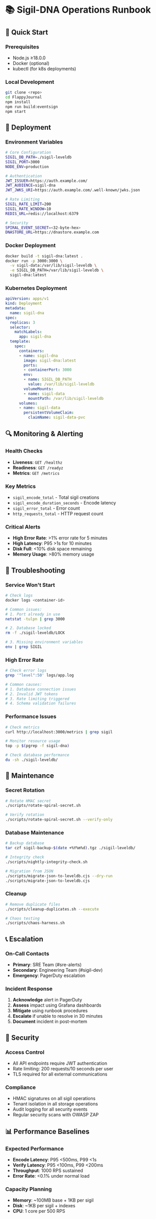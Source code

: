 # 📚 Sigil-DNA Operations Runbook

## 🚀 Quick Start

### Prerequisites
- Node.js ≥18.0.0
- Docker (optional)
- kubectl (for k8s deployments)

### Local Development
```bash
git clone <repo>
cd FlappyJournal
npm install
npm run build:eventsign
npm start
```

## 🔧 Deployment

### Environment Variables
```bash
# Core Configuration
SIGIL_DB_PATH=./sigil-leveldb
SIGIL_PORT=3000
NODE_ENV=production

# Authentication
JWT_ISSUER=https://auth.example.com/
JWT_AUDIENCE=sigil-dna
JWT_JWKS_URI=https://auth.example.com/.well-known/jwks.json

# Rate Limiting
SIGIL_RATE_LIMIT=200
SIGIL_RATE_WINDOW=10
REDIS_URL=redis://localhost:6379

# Security
SPIRAL_EVENT_SECRET=<32-byte-hex>
DNASTORE_URL=https://dnastore.example.com
```

### Docker Deployment
```bash
docker build -t sigil-dna:latest .
docker run -p 3000:3000 \
  -v sigil-data:/var/lib/sigil-leveldb \
  -e SIGIL_DB_PATH=/var/lib/sigil-leveldb \
  sigil-dna:latest
```

### Kubernetes Deployment
```yaml
apiVersion: apps/v1
kind: Deployment
metadata:
  name: sigil-dna
spec:
  replicas: 3
  selector:
    matchLabels:
      app: sigil-dna
  template:
    spec:
      containers:
      - name: sigil-dna
        image: sigil-dna:latest
        ports:
        - containerPort: 3000
        env:
        - name: SIGIL_DB_PATH
          value: /var/lib/sigil-leveldb
        volumeMounts:
        - name: sigil-data
          mountPath: /var/lib/sigil-leveldb
      volumes:
      - name: sigil-data
        persistentVolumeClaim:
          claimName: sigil-data-pvc
```

## 🔍 Monitoring & Alerting

### Health Checks
- **Liveness**: `GET /healthz`
- **Readiness**: `GET /readyz`
- **Metrics**: `GET /metrics`

### Key Metrics
- `sigil_encode_total` - Total sigil creations
- `sigil_encode_duration_seconds` - Encode latency
- `sigil_error_total` - Error count
- `http_requests_total` - HTTP request count

### Critical Alerts
- **High Error Rate**: >1% error rate for 5 minutes
- **High Latency**: P95 >1s for 10 minutes
- **Disk Full**: <10% disk space remaining
- **Memory Usage**: >80% memory usage

## 🚨 Troubleshooting

### Service Won't Start
```bash
# Check logs
docker logs <container-id>

# Common issues:
# 1. Port already in use
netstat -tulpn | grep 3000

# 2. Database locked
rm -f ./sigil-leveldb/LOCK

# 3. Missing environment variables
env | grep SIGIL
```

### High Error Rate
```bash
# Check error logs
grep '"level":50' logs/app.log

# Common causes:
# 1. Database connection issues
# 2. Invalid JWT tokens
# 3. Rate limiting triggered
# 4. Schema validation failures
```

### Performance Issues
```bash
# Check metrics
curl http://localhost:3000/metrics | grep sigil

# Monitor resource usage
top -p $(pgrep -f sigil-dna)

# Check database performance
du -sh ./sigil-leveldb/
```

## 🔄 Maintenance

### Secret Rotation
```bash
# Rotate HMAC secret
./scripts/rotate-spiral-secret.sh

# Verify rotation
./scripts/rotate-spiral-secret.sh --verify-only
```

### Database Maintenance
```bash
# Backup database
tar czf sigil-backup-$(date +%Y%m%d).tgz ./sigil-leveldb/

# Integrity check
./scripts/nightly-integrity-check.sh

# Migration from JSON
./scripts/migrate-json-to-leveldb.cjs --dry-run
./scripts/migrate-json-to-leveldb.cjs
```

### Cleanup
```bash
# Remove duplicate files
./scripts/cleanup-duplicates.sh --execute

# Chaos testing
./scripts/chaos-harness.sh
```

## 📞 Escalation

### On-Call Contacts
- **Primary**: SRE Team (#sre-alerts)
- **Secondary**: Engineering Team (#sigil-dev)
- **Emergency**: PagerDuty escalation

### Incident Response
1. **Acknowledge** alert in PagerDuty
2. **Assess** impact using Grafana dashboards
3. **Mitigate** using runbook procedures
4. **Escalate** if unable to resolve in 30 minutes
5. **Document** incident in post-mortem

## 🔐 Security

### Access Control
- All API endpoints require JWT authentication
- Rate limiting: 200 requests/10 seconds per user
- TLS required for all external communications

### Compliance
- HMAC signatures on all sigil operations
- Tenant isolation in all storage operations
- Audit logging for all security events
- Regular security scans with OWASP ZAP

## 📊 Performance Baselines

### Expected Performance
- **Encode Latency**: P95 <500ms, P99 <1s
- **Verify Latency**: P95 <100ms, P99 <200ms
- **Throughput**: 1000 RPS sustained
- **Error Rate**: <0.1% under normal load

### Capacity Planning
- **Memory**: ~100MB base + 1KB per sigil
- **Disk**: ~1KB per sigil + indexes
- **CPU**: 1 core per 500 RPS